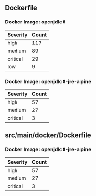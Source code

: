 ## Dockerfile

### Docker Image: openjdk:8
| Severity | Count |
|----------|-------|
| high | 117 |
| medium | 89 |
| critical | 29 |
| low | 9 |

### Docker Image: openjdk:8-jre-alpine
| Severity | Count |
|----------|-------|
| high | 57 |
| medium | 27 |
| critical | 3 |


## src/main/docker/Dockerfile

### Docker Image: openjdk:8-jre-alpine
| Severity | Count |
|----------|-------|
| high | 57 |
| medium | 27 |
| critical | 3 |